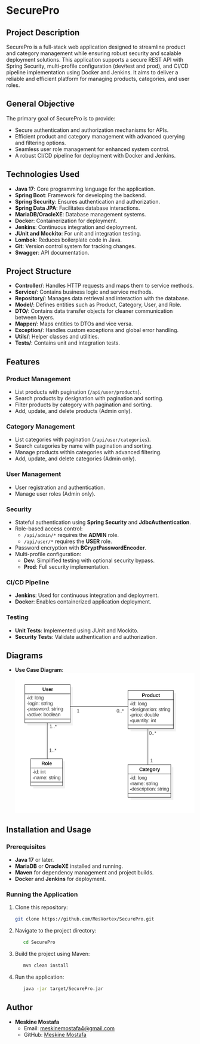 # SecurePro

## Project Description
SecurePro is a full-stack web application designed to streamline product and category management while ensuring robust security and scalable deployment solutions. This application supports a secure REST API with Spring Security, multi-profile configuration (dev/test and prod), and CI/CD pipeline implementation using Docker and Jenkins. It aims to deliver a reliable and efficient platform for managing products, categories, and user roles.

## General Objective
The primary goal of SecurePro is to provide:
- Secure authentication and authorization mechanisms for APIs.
- Efficient product and category management with advanced querying and filtering options.
- Seamless user role management for enhanced system control.
- A robust CI/CD pipeline for deployment with Docker and Jenkins.

## Technologies Used
- **Java 17**: Core programming language for the application.
- **Spring Boot**: Framework for developing the backend.
- **Spring Security**: Ensures authentication and authorization.
- **Spring Data JPA**: Facilitates database interactions.
- **MariaDB/OracleXE**: Database management systems.
- **Docker**: Containerization for deployment.
- **Jenkins**: Continuous integration and deployment.
- **JUnit and Mockito**: For unit and integration testing.
- **Lombok**: Reduces boilerplate code in Java.
- **Git**: Version control system for tracking changes.
- **Swagger**: API documentation.

## Project Structure
- **Controller/**: Handles HTTP requests and maps them to service methods.
- **Service/**: Contains business logic and service methods.
- **Repository/**: Manages data retrieval and interaction with the database.
- **Model/**: Defines entities such as Product, Category, User, and Role.
- **DTO/**: Contains data transfer objects for cleaner communication between layers.
- **Mapper/**: Maps entities to DTOs and vice versa.
- **Exception/**: Handles custom exceptions and global error handling.
- **Utils/**: Helper classes and utilities.
- **Tests/**: Contains unit and integration tests.

## Features

### Product Management
- List products with pagination (`/api/user/products`).
- Search products by designation with pagination and sorting.
- Filter products by category with pagination and sorting.
- Add, update, and delete products (Admin only).

### Category Management
- List categories with pagination (`/api/user/categories`).
- Search categories by name with pagination and sorting.
- Manage products within categories with advanced filtering.
- Add, update, and delete categories (Admin only).

### User Management
- User registration and authentication.
- Manage user roles (Admin only).

### Security
- Stateful authentication using **Spring Security** and **JdbcAuthentication**.
- Role-based access control:
    - `/api/admin/*` requires the **ADMIN** role.
    - `/api/user/*` requires the **USER** role.
- Password encryption with **BCryptPasswordEncoder**.
- Multi-profile configuration:
    - **Dev**: Simplified testing with optional security bypass.
    - **Prod**: Full security implementation.

### CI/CD Pipeline
- **Jenkins**: Used for continuous integration and deployment.
- **Docker**: Enables containerized application deployment.

### Testing
- **Unit Tests**: Implemented using JUnit and Mockito.
- **Security Tests**: Validate authentication and authorization.

## Diagrams
- **Use Case Diagram**: ![Use Case Diagram](/resources/UML/classDiagram.png)

## Installation and Usage

### Prerequisites
- **Java 17** or later.
- **MariaDB** or **OracleXE** installed and running.
- **Maven** for dependency management and project builds.
- **Docker** and **Jenkins** for deployment.

### Running the Application
1. Clone this repository:  
   ```bash
   git clone https://github.com/MesVortex/SecurePro.git
   ```
   
2. Navigate to the project directory:
   ```bash
      cd SecurePro
   ```

3. Build the project using Maven: 
   ```bash
      mvn clean install
   ```

4. Run the application:
   ```bash
      java -jar target/SecurePro.jar
   ```

[//]: # (### Docker Deployment)

[//]: # (1. Build the Docker image:)

[//]: # (   ```bash)

[//]: # (      docker build -t SecurePro .)

[//]: # (   ```)

[//]: # ()
[//]: # (2. Run the application in a container:)

[//]: # (   ```bash)

[//]: # (      docker run -p 8080:8080 SecurePro)

[//]: # (   ```)

## Author
- **Meskine Mostafa**
    - Email: meskinemostafa4@gmail.com
    - GitHub: [Meskine Mostafa](https://github.com/MesVortex)
